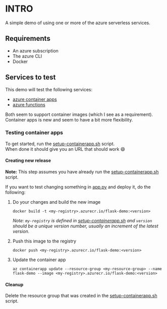 # INTRO

A simple demo of using one or more of the azure serverless services.

## Requirements
* An azure subscription
* The azure CLI
* Docker

## Services to test

This demo will test the following services:
* [azure container apps](https://azure.microsoft.com/en-us/services/container-apps/#overview)
* [azure functions](https://docs.microsoft.com/en-us/azure/azure-functions/functions-overview)

Both seem to support container images (which I see as a requirement). Container apps is new and seem to have a bit more flexibility.


### Testing container apps

To get started, run the [setup-containerapp.sh](setup-containerapp.sh) script.  
When done it should give you an URL that should work :smile:


#### Creating new release

**Note:** This step assumes you have already run the [setup-containerapp.sh](setup-containerapp.sh) script.

If you want to test changing something in [app.py](app.py) and deploy it, do the following:
1. Do your changes and build the new image
    
    `docker build -t <my-registry>.azurecr.io/flask-demo:<version>`

    _Note: `my-registry` is defined in [setup-containerapp.sh](setup-containerapp.sh) and `version` should be a unique version number, usually an increment of the latest version._ 

2. Push this image to the registry
    
    `docker push <my-registry>.azurecr.io/flask-demo:<version>`

3. Update the container app

    `az containerapp update --resource-group <my-resource-group> --name flask-demo --image <my-registry>.azurecr.io/flask-demo:<version>`

#### Cleanup

Delete the resource group that was created in the [setup-containerapp.sh](setup-containerapp.sh) script.